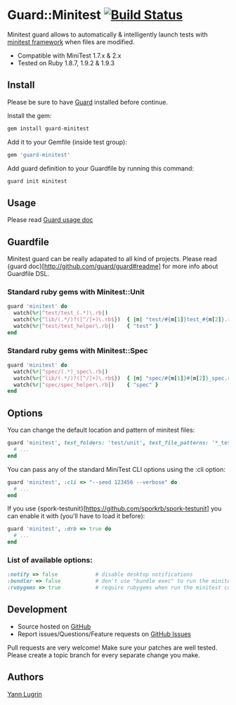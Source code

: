 Guard::Minitest [![Build Status](https://secure.travis-ci.org/guard/guard-minitest.png?branch=master)](http://travis-ci.org/guard/guard-minitest)
===============

Minitest guard allows to automatically & intelligently launch tests with
[minitest framework](http://github.com/seattlerb/minitest) when files are modified.

 * Compatible with MiniTest 1.7.x & 2.x
 * Tested on Ruby 1.8.7, 1.9.2 & 1.9.3

Install
-------

Please be sure to have [Guard](http://github.com/guard/guard) installed before continue.

Install the gem:

```bash
gem install guard-minitest
```

Add it to your Gemfile (inside test group):

```ruby
gem 'guard-minitest'
```

Add guard definition to your Guardfile by running this command:

```bash
guard init minitest
```

Usage
-----

Please read [Guard usage doc](http://github.com/guard/guard#readme)

Guardfile
---------

Minitest guard can be really adapated to all kind of projects.
Please read {guard doc}[http://github.com/guard/guard#readme] for more info about Guardfile DSL.

### Standard ruby gems with Minitest::Unit

```ruby
guard 'minitest' do
  watch(%r|^test/test_(.*)\.rb|)
  watch(%r{^lib/(.*/)?([^/]+)\.rb$})  { |m| "test/#{m[1]}test_#{m[2]}.rb" }
  watch(%r|^test/test_helper\.rb|)    { "test" }
end
```

### Standard ruby gems with Minitest::Spec

```ruby
guard 'minitest' do
  watch(%r|^spec/(.*)_spec\.rb|)
  watch(%r{^lib/(.*/)?([^/]+)\.rb$})  { |m| "spec/#{m[1]}#{m[2]}_spec.rb" }
  watch(%r|^spec/spec_helper\.rb|)    { "spec" }
end
```

Options
-------

You can change the default location and pattern of minitest files:

```ruby
guard 'minitest', test_folders: 'test/unit', test_file_patterns: '*_test.rb' do
  # ...
end
```

You can pass any of the standard MiniTest CLI options using the :cli option:

```ruby
guard 'minitest', :cli => "--seed 123456 --verbose" do
  # ...
end
```

If you use {spork-testunit}[https://github.com/sporkrb/spork-testunit] you can enable it with (you'll have to load it before):

```ruby
guard 'minitest', :drb => true do
  # ...
end
```

### List of available options:

```ruby
:notify => false            # disable desktop notifications
:bundler => false           # don't use "bundle exec" to run the minitest command, default: true
:rubygems => true           # require rubygems when run the minitest command (only if bundler is disabled), default: false
```

Development
-----------

* Source hosted on [GitHub](http://github.com/guard/guard-minitest)
* Report issues/Questions/Feature requests on [GitHub Issues](http://github.com/guard/guard-minitest/issues)

Pull requests are very welcome! Make sure your patches are well tested. Please create a topic branch for every separate change
you make.

Authors
-------

[Yann Lugrin](http://github.com/yannlugrin)

